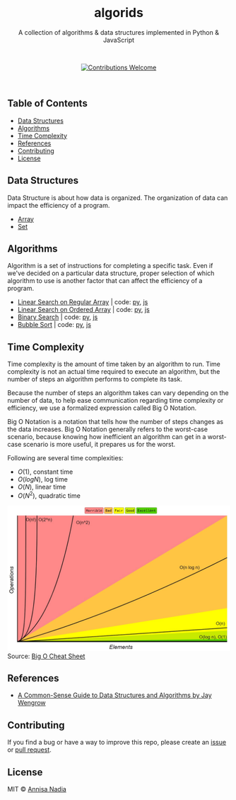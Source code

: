 <div align="center">
  <br>
  <h1>algorids</h1>
  <p>A collection of algorithms & data structures implemented in Python & JavaScript</p>
  <br>
  <p align="center">
    <a href="https://github.com/nadiannis/algorids/issues"><img alt="Contributions Welcome" src="https://img.shields.io/badge/contributions-welcome-blue.svg?style=flat"></a>
  </p>
  <br>
</div>

## Table of Contents

- [Data Structures](#data-structures)
- [Algorithms](#algorithms)
- [Time Complexity](#time-complexity)
- [References](#references)
- [Contributing](#contributing)
- [License](#license)

## Data Structures

Data Structure is about how data is organized. The organization of data can impact the efficiency of a program.

- [Array](https://github.com/nadiannis/algorids/tree/main/data-structures/array)
- [Set](https://github.com/nadiannis/algorids/tree/main/data-structures/set)

## Algorithms

Algorithm is a set of instructions for completing a specific task. Even if we've decided on a particular data structure, proper selection of which algorithm to use is another factor that can affect the efficiency of a program.

- [Linear Search on Regular Array](https://github.com/nadiannis/algorids/tree/main/algorithms/linear-search) | code: [py](https://github.com/nadiannis/algorids/blob/main/algorithms/linear-search/linear_search.py), [js](https://github.com/nadiannis/algorids/blob/main/algorithms/linear-search/linear_search.js)
- [Linear Search on Ordered Array](https://github.com/nadiannis/algorids/tree/main/algorithms/linear-search) | code: [py](https://github.com/nadiannis/algorids/blob/main/algorithms/linear-search/linear_search_ordered.py), [js](https://github.com/nadiannis/algorids/blob/main/algorithms/linear-search/linear_search_ordered.js)
- [Binary Search](https://github.com/nadiannis/algorids/tree/main/algorithms/binary-search) | code: [py](https://github.com/nadiannis/algorids/blob/main/algorithms/binary-search/binary_search.py), [js](https://github.com/nadiannis/algorids/blob/main/algorithms/binary-search/binary_search.js)
- [Bubble Sort](https://github.com/nadiannis/algorids/tree/main/algorithms/bubble-sort) | code: [py](https://github.com/nadiannis/algorids/tree/main/algorithms/bubble-sort/bubble_sort.py), [js](https://github.com/nadiannis/algorids/tree/main/algorithms/bubble-sort/bubble_sort.js)

## Time Complexity

Time complexity is the amount of time taken by an algorithm to run. Time complexity is not an actual time required to execute an algorithm, but the number of steps an algorithm performs to complete its task.

Because the number of steps an algorithm takes can vary depending on the number of data, to help ease communication regarding time complexity or efficiency, we use a formalized expression called Big O Notation.

Big O Notation is a notation that tells how the number of steps changes as the data increases. Big O Notation generally refers to the worst-case scenario, because knowing how inefficient an algorithm can get in a worst-case scenario is more useful, it prepares us for the worst.

Following are several time complexities:

- $O(1)$, constant time
- $O(log N)$, log time
- $O(N)$, linear time
- $O(N^2)$, quadratic time

![Big O Graphs](./img/big-o-graph.jpg)
Source: [Big O Cheat Sheet](https://www.bigocheatsheet.com)

## References

- [A Common-Sense Guide to Data Structures and Algorithms by Jay Wengrow](https://www.amazon.com/Common-Sense-Guide-Structures-Algorithms-Second/dp/1680507222)

## Contributing

If you find a bug or have a way to improve this repo, please create an [issue](https://github.com/nadiannis/algorids/issues) or [pull request](https://github.com/nadiannis/algorids/pulls).

## License

MIT © [Annisa Nadia](https://github.com/nadiannis)
